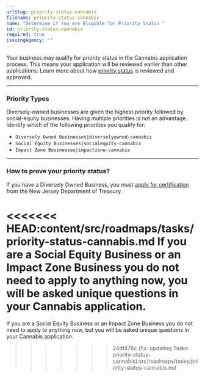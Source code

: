 ```yaml
---
urlSlug: priority-status-cannabis
filename: priority-status-cannabis
name: "Determine if You are Eligible for Priority Status "
id: priority-status-cannabis
required: true
issuingAgency: ""
---
```


Your business may qualify for priority status in the Cannabis application process. This means your application will be reviewed earlier than other applications. Learn more about how [priority status](https://www.nj.gov/cannabis/businesses/priority-applications/) is reviewed and approved.

---

### Priority Types

Diversely-owned businesses are given the highest priority followed by social-equity businesses. Having multiple priorities is not an advantage. Identify which of the following priorities you qualify for:

- `Diversely Owned Businesses|diverselyowned-cannabis`
- `Social Equity Businesses|socialequity-cannabis`
- `Impact Zone Businesses|impactzone-cannabis`

---

### How to prove your priority status?

If you have a Diversely Owned Business, you must [apply for certification](https://www.njportal.com/DOR/SBERegistry/) from the New Jersey Department of Treasury.

<<<<<<< HEAD:content/src/roadmaps/tasks/priority-status-cannabis.md
If you are a Social Equity Business or an Impact Zone Business you do not need to apply to anything now, you will be asked unique questions in your Cannabis application.
=======
If you are a Social Equity Business or an Impact Zone Business you do not need to apply to anything now, but you will be asked unique questions in your Cannabis application.

> > > > > > > 24df476c (fix: updating Tasks priority-status-cannabis):src/roadmaps/tasks/priority-status-cannabis.md
